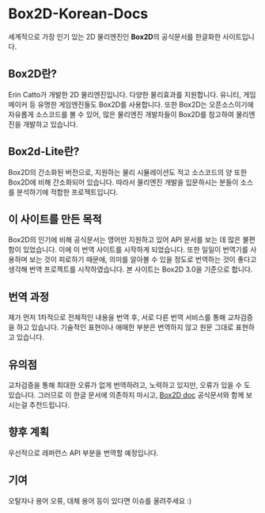 # Box2D-Korean-Docs

세계적으로 가장 인기 있는 2D 물리엔진인 **Box2D**의 공식문서를 한글화한 사이트입니다.

## Box2D란?

Erin Catto가 개발한 2D 물리엔진입니다. 다양한 물리효과를 지원합니다. 유니티, 게임메이커 등 유명한 게임엔진들도 Box2D를 사용합니다. 또한 Box2D는 오픈소스이기에 자유롭게 소스코드를 볼 수 있어, 많은 물리엔진 개발자들이 Box2D를 참고하여 물리엔진을 개발하고 있습니다.

## Box2d-Lite란?

Box2D의 간소화된 버전으로, 지원하는 물리 시뮬레이션도 적고 소스코드의 양 또한 Box2D에 비해 간소화되어 있습니다. 따라서 물리엔진 개발을 입문하시는 분들이 소스를 분석하기에 적합한 프로젝트입니다.

## 이 사이트를 만든 목적

Box2D의 인기에 비해 공식문서는 영어만 지원하고 있어 API 문서를 보는 데 많은 불편함이 있었습니다. 이에 이 번역 사이트를 시작하게 되었습니다. 또한 일일이 번역기를 사용하며 보는 것이 피로하기 때문에, 의미를 알아볼 수 있을 정도로 번역하는 것이 좋다고 생각해 번역 프로젝트를 시작하였습니다. 본 사이트는 Box2D 3.0을 기준으로 합니다.

## 번역 과정

제가 먼저 1차적으로 전체적인 내용을 번역 후, 서로 다른 번역 서비스를 통해 교차검증을 하고 있습니다. 기술적인 표현이나 애매한 부분은 번역하지 않고 원문 그대로 표현하고 있습니다.

## 유의점

교차검증을 통해 최대한 오류가 없게 번역하려고, 노력하고 있지만,  오류가 있을 수 도 있습니다. 그러므로 이 한글 문서에 의존하지 마시고, [Box2D doc](https://box2d.org/documentation/) 공식문서와 함께 보시는걸 추천드립니다.

## 향후 계획

우선적으로 레퍼런스 API 부분을 번역할 예정입니다.

## 기여

오탈자나 용어 오류, 대체 용어 등이 있다면 이슈를 올려주세요 :)
